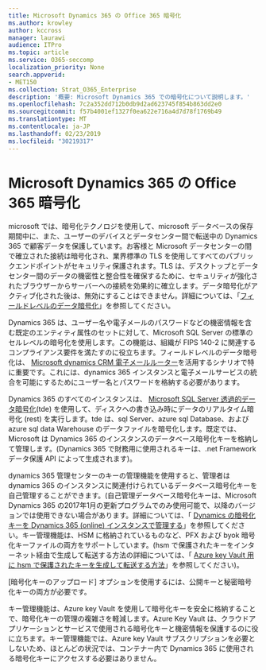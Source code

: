 ```yaml
---
title: Microsoft Dynamics 365 の Office 365 暗号化
ms.author: krowley
author: kccross
manager: laurawi
audience: ITPro
ms.topic: article
ms.service: O365-seccomp
localization_priority: None
search.appverid:
- MET150
ms.collection: Strat_O365_Enterprise
description: '概要: Microsoft Dynamics 365 での暗号化について説明します。'
ms.openlocfilehash: 7c2a352dd712b0db9d2ad623745f854b863dd2e0
ms.sourcegitcommit: f57b4001ef1327f0ea622e716a4d7d78f1769b49
ms.translationtype: MT
ms.contentlocale: ja-JP
ms.lasthandoff: 02/23/2019
ms.locfileid: "30219317"
---
```

# <a name="office-365-encryption-in-microsoft-dynamics-365"></a>Microsoft Dynamics 365 の Office 365 暗号化

microsoft では、暗号化テクノロジを使用して、microsoft データベースの保存期間中に、また、ユーザーのデバイスとデータセンター間で転送中の Dynamics 365 で顧客データを保護しています。お客様と Microsoft データセンターの間で確立された接続は暗号化され、業界標準の TLS を使用してすべてのパブリックエンドポイントがセキュリティ保護されます。TLS は、デスクトップとデータセンター間のデータの機密性と整合性を確保するために、セキュリティが強化されたブラウザーからサーバーへの接続を効果的に確立します。データ暗号化がアクティブ化された後は、無効にすることはできません。詳細については、「[フィールドレベルのデータ暗号化](https://msdn.microsoft.com/en-us/library/dn481562.aspx)」を参照してください。

Dynamics 365 は、ユーザー名や電子メールのパスワードなどの機密情報を含む既定のエンティティ属性のセットに対して、Microsoft SQL Server の標準のセルレベルの暗号化を使用します。この機能は、組織が FIPS 140-2 に関連するコンプライアンス要件を満たすのに役立ちます。フィールドレベルのデータ暗号化は、 [Microsoft dynamics CRM 電子メールルーター](https://technet.microsoft.com/en-us/library/hh699800.aspx)を活用するシナリオで特に重要です。これには、dynamics 365 インスタンスと電子メールサービスの統合を可能にするためにユーザー名とパスワードを格納する必要があります。 

Dynamics 365 のすべてのインスタンスは、 [Microsoft SQL Server 透過的データ暗号化](https://docs.microsoft.com/sql/relational-databases/security/encryption/transparent-data-encryption?view=sql-server-2017)(tde) を使用して、ディスクへの書き込み時にデータのリアルタイム暗号化 (rest) を実行します。tde は、sql Server、azure sql Database、および azure sql data Warehouse のデータファイルを暗号化します。既定では、Microsoft は Dynamics 365 のインスタンスのデータベース暗号化キーを格納して管理します。(Dynamics 365 で財務用に使用されるキーは、.net Framework データ保護 API によって生成されます)。 

dynamics 365 管理センターのキーの管理機能を使用すると、管理者は dynamics 365 のインスタンスに関連付けられているデータベース暗号化キーを自己管理することができます。(自己管理データベース暗号化キーは、Microsoft Dynamics 365 の2017年1月の更新プログラムでのみ使用可能で、以降のバージョンでは使用できない場合があります。詳細については、「 [Dynamics の暗号化キーを Dynamics 365 (online) インスタンスで管理する](https://docs.microsoft.com/dynamics365/customer-engagement/admin/manage-encryption-keys-instance)」を参照してください。キー管理機能は、HSM に格納されているものなど、PFX および byok 暗号化キーファイルの両方をサポートしています。(hsm で保護されたキーをインターネット経由で生成して転送する方法の詳細については、「 [Azure key Vault 用に hsm で保護されたキーを生成して転送する方法](https://docs.microsoft.com/azure/key-vault/key-vault-hsm-protected-keys)」を参照してください)。 

[暗号化キーのアップロード] オプションを使用するには、公開キーと秘密暗号化キーの両方が必要です。

キー管理機能は、Azure key Vault を使用して暗号化キーを安全に格納することで、暗号化キーの管理の複雑さを軽減します。Azure Key Vault は、クラウドアプリケーションとサービスで使用される暗号化キーと機密情報を保護するのに役に立ちます。キー管理機能では、Azure key Vault サブスクリプションを必要としないため、ほとんどの状況では、コンテナー内で Dynamics 365 に使用される暗号化キーにアクセスする必要はありません。

